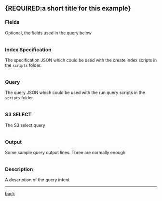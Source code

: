 ## {REQUIRED:a short title for this example}

### Fields

Optional, the fields used in the query below

```json
```

### Index Specification

The specification JSON which could be used with the create index scripts in the `scripts` folder. 

```json
```

### Query

The query JSON which could be used with the run query scripts in the `scripts` folder.

```json
```

### S3 SELECT

The S3 select query

```sql
```

### Output

Some sample query output lines. Three are normally enough

```json
```

### Description 

A description of the query intent

---
[back](../README.md)